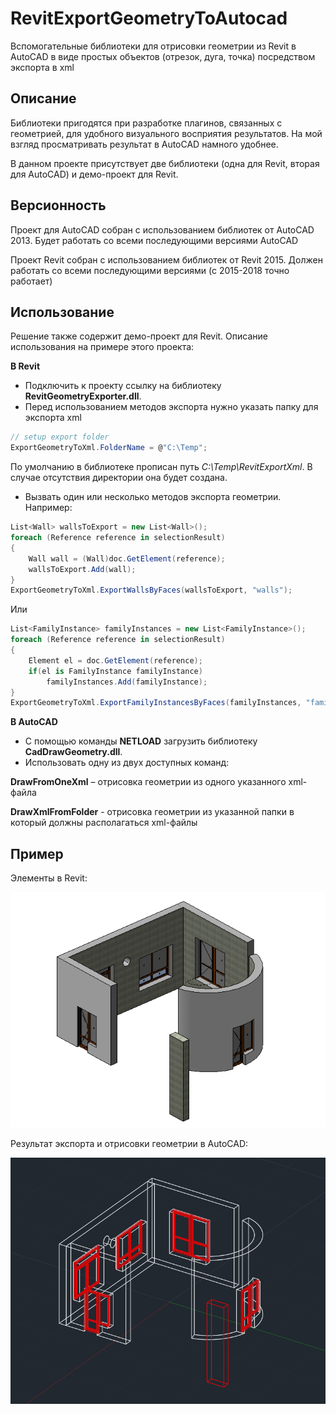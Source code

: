 # RevitExportGeometryToAutocad
Вспомогательные библиотеки для отрисовки геометрии из Revit в AutoCAD в виде простых объектов (отрезок, дуга, точка) посредством экспорта в xml
## Описание
Библиотеки пригодятся при разработке плагинов, связанных с геометрией, для удобного визуального восприятия результатов. На мой взгляд просматривать результат в AutoCAD намного удобнее.

В данном проекте присутствует две библиотеки (одна для Revit, вторая для AutoCAD) и демо-проект для Revit.
## Версионность
Проект для AutoCAD собран с использованием библиотек от AutoCAD 2013. Будет работать со всеми последующими версиями AutoCAD

Проект Revit собран с использованием библиотек от Revit 2015. Должен работать со всеми последующими версиями (с 2015-2018 точно работает)
## Использование
Решение также содержит демо-проект для Revit. Описание использования на примере этого проекта:

**В Revit**
* Подключить к проекту ссылку на библиотеку **RevitGeometryExporter.dll**.
* Перед использованием методов экспорта нужно указать папку для экспорта xml
```csharp
// setup export folder
ExportGeometryToXml.FolderName = @"C:\Temp";
```
По умолчанию в библиотеке прописан путь *C:\Temp\RevitExportXml*. В случае отсутствия директории она будет создана.
*	Вызвать один или несколько методов экспорта геометрии. 
Например:
```csharp
List<Wall> wallsToExport = new List<Wall>();
foreach (Reference reference in selectionResult)
{
    Wall wall = (Wall)doc.GetElement(reference);
    wallsToExport.Add(wall);
}
ExportGeometryToXml.ExportWallsByFaces(wallsToExport, "walls");
```
Или
```csharp
List<FamilyInstance> familyInstances = new List<FamilyInstance>();
foreach (Reference reference in selectionResult)
{
    Element el = doc.GetElement(reference);
    if(el is FamilyInstance familyInstance)
        familyInstances.Add(familyInstance);
}
ExportGeometryToXml.ExportFamilyInstancesByFaces(familyInstances, "families", false);
```

**В AutoCAD**
*	С помощью команды **NETLOAD** загрузить библиотеку **CadDrawGeometry.dll**.
* Использовать одну из двух доступных команд:

**DrawFromOneXml** – отрисовка геометрии из одного указанного xml-файла

**DrawXmlFromFolder** - отрисовка геометрии из указанной папки в который должны располагаться xml-файлы

## Пример
Элементы в Revit:

<img alt="Screenshot_1" src="./docs/Screenshot_1.png">

Результат экспорта и отрисовки геометрии в AutoCAD:

<img alt="Screenshot_2" src="./docs/Screenshot_2.png">
